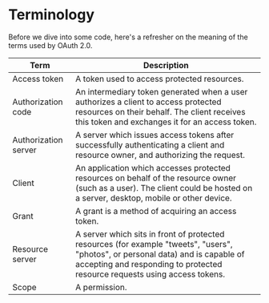 # Terminology

Before we dive into some code, here's a refresher on the meaning of the terms used by OAuth 2.0.

Term | Description
-----|-----------
Access token | A token used to access protected resources.
Authorization code | An intermediary token generated when a user authorizes a client to access protected resources on their behalf. The client receives this token and exchanges it for an access token.
Authorization server | A server which issues access tokens after successfully authenticating a client and resource owner, and authorizing the request.
Client | An application which accesses protected resources on behalf of the resource owner (such as a user). The client could be hosted on a server, desktop, mobile or other device.
Grant | A grant is a method of acquiring an access token.
Resource server | A server which sits in front of protected resources (for example "tweets", "users", "photos", or personal data) and is capable of accepting and responding to protected resource requests using access tokens.
Scope | A permission.
